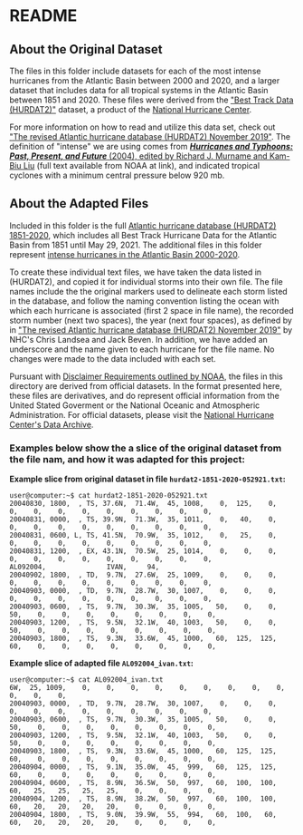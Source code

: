 # README

## About the Original Dataset

The files in this folder include datasets for each of the most intense hurricanes from the Atlantic Basin between 2000 and 2020, and a larger dataset that includes data for all tropical systems in the Atlantic Basin between 1851 and 2020. These files were derived from the ["Best Track Data (HURDAT2)"](https://www.nhc.noaa.gov/data/#hurdat) dataset, a product of the [National Hurricane Center](https://www.nhc.noaa.gov/data/).

For more information on how to read and utilize this data set, check out ["The revised Atlantic hurricane database (HURDAT2) November 2019"](https://www.nhc.noaa.gov/data/hurdat/hurdat2-format-nov2019.pdf). The definition of "intense" we are using comes from [***Hurricanes and Typhoons: Past, Present, and Future*** (2004), edited by Richard J. Murname and Kam-Biu Liu](https://www.aoml.noaa.gov/hrd/Landsea/rpibook-final04.pdf) (full text available from NOAA at link), and indicated tropical cyclones with a minimum central pressure below 920 mb.

## About the Adapted Files

Included in this folder is the full [Atlantic hurricane database (HURDAT2) 1851-2020](https://www.nhc.noaa.gov/data/hurdat/hurdat2-1851-2020-052921.txt), which includes all Best Track Hurricane Data for the Atlantic Basin from 1851 until May 29, 2021. The additional files in this folder represent [intense hurricanes in the Atlantic Basin 2000-2020](https://en.wikipedia.org/wiki/List_of_the_most_intense_tropical_cyclones#North_Atlantic_Ocean). 

To create these individual text files, we have taken the data listed in (HURDAT2), and copied it for individual storms into their own file. The file names include the the original markers used to delineate each storm listed in the database, and follow the naming  convention listing the ocean with which each hurricane is associated (first 2 space in file name), the recorded storm number (next two spaces), the year (next four spaces), as defined by in ["The revised Atlantic hurricane database (HURDAT2) November 2019"](https://www.nhc.noaa.gov/data/hurdat/hurdat2-format-nov2019.pdf) by NHC's Chris Landsea and Jack Beven. In addition, we have added an underscore and the name given to each hurricane for the file name. No changes were made to the data included with each set.

Pursuant with [Disclaimer Requirements outlined by NOAA](https://www.weather.gov/disclaimer), the files in this directory are derived from official datasets. In the format presented here, these files are derivatives, and do represent official information from the United Stated Goverment or the National Oceanic and Atmospheric Administration. For official datasets, please visit the [National Hurricane Center's Data Archive](https://www.nhc.noaa.gov/data/#hurdat).

### Examples below show the a slice of the original dataset from the file nam, and how it was adapted for this project: ###

**Example slice from original dataset in file `hurdat2-1851-2020-052921.txt`:**
```console
user@computer:~$ cat hurdat2-1851-2020-052921.txt
20040830, 1800,  , TS, 37.6N,  71.4W,  45, 1008,    0,  125,    0,    0,    0,    0,    0,    0,    0,    0,    0,    0,
20040831, 0000,  , TS, 39.9N,  71.3W,  35, 1011,    0,   40,    0,    0,    0,    0,    0,    0,    0,    0,    0,    0,
20040831, 0600, L, TS, 41.5N,  70.9W,  35, 1012,    0,   25,    0,    0,    0,    0,    0,    0,    0,    0,    0,    0,
20040831, 1200,  , EX, 43.1N,  70.5W,  25, 1014,    0,    0,    0,    0,    0,    0,    0,    0,    0,    0,    0,    0,
AL092004,               IVAN,     94,
20040902, 1800,  , TD,  9.7N,  27.6W,  25, 1009,    0,    0,    0,    0,    0,    0,    0,    0,    0,    0,    0,    0,
20040903, 0000,  , TD,  9.7N,  28.7W,  30, 1007,    0,    0,    0,    0,    0,    0,    0,    0,    0,    0,    0,    0,
20040903, 0600,  , TS,  9.7N,  30.3W,  35, 1005,   50,    0,    0,   50,    0,    0,    0,    0,    0,    0,    0,    0,
20040903, 1200,  , TS,  9.5N,  32.1W,  40, 1003,   50,    0,    0,   50,    0,    0,    0,    0,    0,    0,    0,    0,
20040903, 1800,  , TS,  9.3N,  33.6W,  45, 1000,   60,  125,  125,   60,    0,    0,    0,    0,    0,    0,    0,    0,
```
**Example slice of adapted file `AL092004_ivan.txt`:**

```console
user@computer:~$ cat AL092004_ivan.txt
6W,  25, 1009,    0,    0,    0,    0,    0,    0,    0,    0,    0,    0,    0,    0,
20040903, 0000,  , TD,  9.7N,  28.7W,  30, 1007,    0,    0,    0,    0,    0,    0,    0,    0,    0,    0,    0,    0,
20040903, 0600,  , TS,  9.7N,  30.3W,  35, 1005,   50,    0,    0,   50,    0,    0,    0,    0,    0,    0,    0,    0,
20040903, 1200,  , TS,  9.5N,  32.1W,  40, 1003,   50,    0,    0,   50,    0,    0,    0,    0,    0,    0,    0,    0,
20040903, 1800,  , TS,  9.3N,  33.6W,  45, 1000,   60,  125,  125,   60,    0,    0,    0,    0,    0,    0,    0,    0,
20040904, 0000,  , TS,  9.1N,  35.0W,  45,  999,   60,  125,  125,   60,    0,    0,    0,    0,    0,    0,    0,    0,
20040904, 0600,  , TS,  8.9N,  36.5W,  50,  997,   60,  100,  100,   60,   25,   25,   25,   25,    0,    0,    0,    0,
20040904, 1200,  , TS,  8.9N,  38.2W,  50,  997,   60,  100,  100,   60,   20,   20,   20,   20,    0,    0,    0,    0,
20040904, 1800,  , TS,  9.0N,  39.9W,  55,  994,   60,  100,   60,   60,   20,   20,   20,   20,    0,    0,    0,    0,
```
